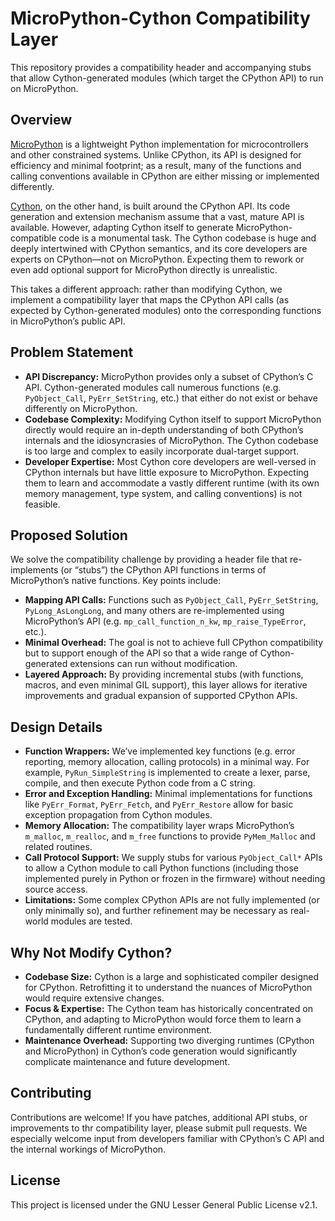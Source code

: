 # MicroPython-Cython Compatibility Layer

This repository provides a compatibility header and accompanying stubs that allow Cython-generated modules (which target the CPython API) to run on MicroPython.

## Overview

[MicroPython](https://github.com/micropython/micropython) is a lightweight Python implementation for microcontrollers and other constrained systems. Unlike CPython, its API is designed for efficiency and minimal footprint; as a result, many of the functions and calling conventions available in CPython are either missing or implemented differently.

[Cython](https://github.com/cython/cython), on the other hand, is built around the CPython API. Its code generation and extension mechanism assume that a vast, mature API is available. However, adapting Cython itself to generate MicroPython-compatible code is a monumental task. The Cython codebase is huge and deeply intertwined with CPython semantics, and its core developers are experts on CPython—not on MicroPython. Expecting them to rework or even add optional support for MicroPython directly is unrealistic.

This takes a different approach: rather than modifying Cython, we implement a compatibility layer that maps the CPython API calls (as expected by Cython-generated modules) onto the corresponding functions in MicroPython’s public API.

## Problem Statement

- **API Discrepancy:** MicroPython provides only a subset of CPython’s C API. Cython-generated modules call numerous functions (e.g. `PyObject_Call`, `PyErr_SetString`, etc.) that either do not exist or behave differently on MicroPython.
- **Codebase Complexity:** Modifying Cython itself to support MicroPython directly would require an in-depth understanding of both CPython’s internals and the idiosyncrasies of MicroPython. The Cython codebase is too large and complex to easily incorporate dual-target support.
- **Developer Expertise:** Most Cython core developers are well-versed in CPython internals but have little exposure to MicroPython. Expecting them to learn and accommodate a vastly different runtime (with its own memory management, type system, and calling conventions) is not feasible.

## Proposed Solution

We solve the compatibility challenge by providing a header file that re-implements (or “stubs”) the CPython API functions in terms of MicroPython’s native functions. Key points include:

- **Mapping API Calls:** Functions such as `PyObject_Call`, `PyErr_SetString`, `PyLong_AsLongLong`, and many others are re-implemented using MicroPython’s API (e.g. `mp_call_function_n_kw`, `mp_raise_TypeError`, etc.).
- **Minimal Overhead:** The goal is not to achieve full CPython compatibility but to support enough of the API so that a wide range of Cython-generated extensions can run without modification.
- **Layered Approach:** By providing incremental stubs (with functions, macros, and even minimal GIL support), this layer allows for iterative improvements and gradual expansion of supported CPython APIs.

## Design Details

- **Function Wrappers:** We’ve implemented key functions (e.g. error reporting, memory allocation, calling protocols) in a minimal way. For example, `PyRun_SimpleString` is implemented to create a lexer, parse, compile, and then execute Python code from a C string.
- **Error and Exception Handling:** Minimal implementations for functions like `PyErr_Format`, `PyErr_Fetch`, and `PyErr_Restore` allow for basic exception propagation from Cython modules.
- **Memory Allocation:** The compatibility layer wraps MicroPython’s `m_malloc`, `m_realloc`, and `m_free` functions to provide `PyMem_Malloc` and related routines.
- **Call Protocol Support:** We supply stubs for various `PyObject_Call*` APIs to allow a Cython module to call Python functions (including those implemented purely in Python or frozen in the firmware) without needing source access.
- **Limitations:** Some complex CPython APIs are not fully implemented (or only minimally so), and further refinement may be necessary as real-world modules are tested.

## Why Not Modify Cython?

- **Codebase Size:** Cython is a large and sophisticated compiler designed for CPython. Retrofitting it to understand the nuances of MicroPython would require extensive changes.
- **Focus & Expertise:** The Cython team has historically concentrated on CPython, and adapting to MicroPython would force them to learn a fundamentally different runtime environment.
- **Maintenance Overhead:** Supporting two diverging runtimes (CPython and MicroPython) in Cython’s code generation would significantly complicate maintenance and future development.


## Contributing

Contributions are welcome! If you have patches, additional API stubs, or improvements to thr compatibility layer, please submit pull requests. We especially welcome input from developers familiar with CPython’s C API and the internal workings of MicroPython.

## License

This project is licensed under the GNU Lesser General Public License v2.1.
